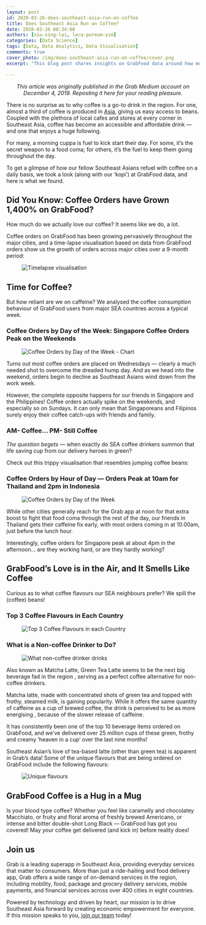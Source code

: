 ```yaml
---
layout: post
id: 2020-03-26-does-southeast-asia-run-on-coffee
title: Does Southeast Asia Run on Coffee?
date: 2020-03-26 08:34:00
authors: [siu-sing-lai, lara-pureum-yim]
categories: [Data Science]
tags: [Data, Data Analytics, Data Visualisation]
comments: true
cover_photo: /img/does-southeast-asia-run-on-coffee/cover.png
excerpt: "This blog post shares insights on GrabFood data around how much our fellow Southeast Asians love coffee."

---
```


<p align="center"><i>This article was originally published in the Grab Medium account on December 4, 2019. Reposting it here for your reading pleasure.</i></p>

There is no surprise as to why coffee is a go-to drink in the region. For one, almost a third of coffee is produced in [Asia](https://utzcertified.org/en/aboututzcertified/136-general-stories-coffee/asia8/2155-coffee-asia), giving us easy access to beans. Coupled with the plethora of local cafes and stores at every corner in Southeast Asia, coffee has become an accessible and affordable drink — and one that enjoys a huge following.

For many, a morning cuppa is fuel to kick start their day. For some, it’s the secret weapon to a food coma; for others, it’s the fuel to keep them going throughout the day.

To get a glimpse of how our fellow Southeast Asians refuel with coffee on a daily basis, we took a look (along with our ‘kopi’) at GrabFood data, and here is what we found.

## Did You Know: Coffee Orders have Grown 1,400% on GrabFood?

How much do we actually love our coffee? It seems like we do, a lot.

Coffee orders on GrabFood has been growing pervasively throughout the major cities, and a time-lapse visualisation based on data from GrabFood orders show us the growth of orders across major cities over a 9-month period:

<div class="post-image-section"><figure>
  <img src="/img/does-southeast-asia-run-on-coffee/image1.gif" alt="Timelapse visualisation">
</figure></div>

## Time for Coffee?

But how reliant are we on caffeine? We analysed the coffee consumption behaviour of GrabFood users from major SEA countries across a typical week.

### Coffee Orders by Day of the Week: Singapore Coffee Orders Peak on the Weekends

<div class="post-image-section"><figure>
  <img src="/img/does-southeast-asia-run-on-coffee/image2.png" alt="Coffee Orders by Day of the Week - Chart">
</figure></div>


Turns out most coffee orders are placed on Wednesdays — clearly a much needed shot to overcome the dreaded hump day. And as we head into the weekend, orders begin to decline as Southeast Asians wind down from the work week.

However, the complete opposite happens for our friends in Singapore and the Philippines! Coffee orders actually spike on the weekends, and especially so on Sundays. It can only mean that Singaporeans and Filipinos surely enjoy their coffee catch-ups with friends and family.

### AM- Coffee… PM- Still Coffee

*The question begets* — when exactly do SEA coffee drinkers summon that life saving cup from our delivery heroes in green?

Check out this trippy visualisation that resembles jumping coffee beans:

### Coffee Orders by Hour of Day — Orders Peak at 10am for Thailand and 2pm in Indonesia

<div class="post-image-section"><figure>
  <img src="/img/does-southeast-asia-run-on-coffee/image3.gif" alt="Coffee Orders by Day of the Week">
</figure></div>

While other cities generally reach for the Grab app at noon for that extra boost to fight that food coma through the rest of the day, our friends in Thailand gets their caffeine fix early, with most orders coming in at 10.00am, just before the lunch hour.

Interestingly, coffee orders for Singapore peak at about 4pm in the afternoon… are they working hard, or are they hardly working?

## GrabFood’s Love is in the Air, and It Smells Like Coffee

Curious as to what coffee flavours our SEA neighbours prefer? We spill the (coffee) beans!

### Top 3 Coffee Flavours in Each Country

<div class="post-image-section"><figure>
  <img src="/img/does-southeast-asia-run-on-coffee/image4.png" alt="Top 3 Coffee Flavours in each Country">
</figure></div>

### What is a Non-coffee Drinker to Do?

<div class="post-image-section"><figure>
  <img src="/img/does-southeast-asia-run-on-coffee/image5.png" alt="What non-coffee drinker drinks">
</figure></div>

Also known as Matcha Latte, Green Tea Latte seems to be the next big beverage fad in the region , serving as a perfect coffee alternative for non-coffee drinkers.

Matcha latte, made with concentrated shots of green tea and topped with frothy, steamed milk, is gaining popularity. While it offers the same quantity of caffeine as a cup of brewed coffee, the drink is perceived to be as more energising , because of the slower release of caffeine.

It has consistently been one of the top 10 beverage items ordered on GrabFood, and we’ve delivered over 25 million cups of these green, frothy and creamy ‘heaven in a cup’ over the last nine months!

Southeast Asian’s love of tea-based latte (other than green tea) is apparent in Grab’s data! Some of the unique flavours that are being ordered on GrabFood include the following flavours:

<div class="post-image-section"><figure>
  <img src="/img/does-southeast-asia-run-on-coffee/image6.png" alt="Unique flavours">
</figure></div>

## GrabFood Coffee is a Hug in a Mug

Is your blood type coffee? Whether you feel like caramelly and chocolatey Macchiato, or fruity and floral aroma of freshly brewed Americano, or intense and bitter double-shot Long Black — GrabFood has got you covered! May your coffee get delivered (and kick in) before reality does!

## Join us

Grab is a leading superapp in Southeast Asia, providing everyday services that matter to consumers. More than just a ride-hailing and food delivery app, Grab offers a wide range of on-demand services in the region, including mobility, food, package and grocery delivery services, mobile payments, and financial services across over 400 cities in eight countries.

Powered by technology and driven by heart, our mission is to drive Southeast Asia forward by creating economic empowerment for everyone. If this mission speaks to you, [join our team](https://grab.careers/) today!
